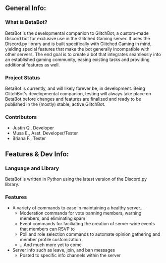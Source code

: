 ## General Info:
### What is BetaBot?
BetaBot is the developmental companion to GlitchBot, a custom-made Discord bot for exclusive use in the Glitched Gaming server. It uses the Discord.py library and is built specifically with Glitched Gaming in mind, yielding special features that make the bot generally incompatible with other servers. The end goal is to create a bot that integrates seamlessly into an established gaming community, easing existing tasks and providing additional features as well.

### Project Status
BetaBot is currently, and will likely forever be, in development. Being GlitchBot's developmental companion, testing will always take place on BetaBot before changes and features are finalized and ready to be published in the (mostly) stable, active GlitchBot.

### Contributors
* Justin Q., Developer
* Musa E., Asst. Developer/Tester
* Briana F., Tester

## Features & Dev Info:
### Language and Library
BetaBot is written in Python using the latest version of the Discord.py library.

### Features
* A variety of commands to ease in maintaining a healthy server...
  * Moderation commands for vote banning members, warning members, and eliminating spam
  * Event commands for faciliating the creation of server-wide events that members can RSVP to
  * Poll and role selection commands to automate opinion gathering and member profile customization
  * ...And much more yet to come
* Server info such as leave, join, and ban messages
  * Posted to specific info channels within the server
